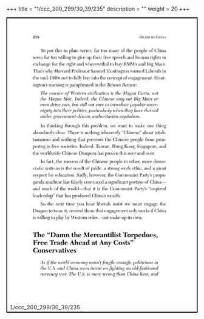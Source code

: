 +++
title = "1/ccc_200_299/30_39/235"
description = ""
weight = 20
+++

<table style="border:2px solid black;max-width:800px;max-height:800px;" 
><tr><td><img class="center-fit-jpg"
src="/jpg_/out_jpg_dbc_235.jpg"  >1/ccc_200_299/30_39/235</img></td></tr></table>